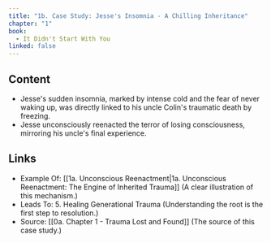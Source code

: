 ```yaml
---
title: "1b. Case Study: Jesse's Insomnia - A Chilling Inheritance"
chapter: "1"
book:
  - It Didn't Start With You
linked: false
---
```

## Content

- Jesse's sudden insomnia, marked by intense cold and the fear of never waking up, was directly linked to his uncle Colin's traumatic death by freezing. 
- Jesse unconsciously reenacted the terror of losing consciousness, mirroring his uncle's final experience.

## Links

- Example Of: [[1a. Unconscious Reenactment|1a. Unconscious Reenactment: The Engine of Inherited Trauma]] (A clear illustration of this mechanism.)
- Leads To: 5. Healing Generational Trauma (Understanding the root is the first step to resolution.)
- Source: [[0a. Chapter 1 - Trauma Lost and Found]] (The source of this case study.)
